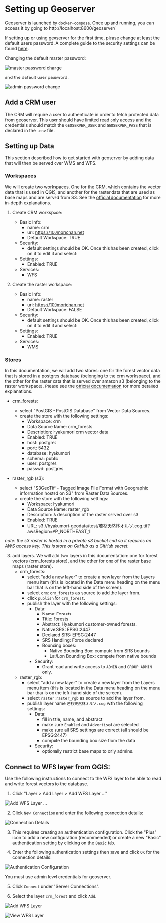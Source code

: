 # Setting up Geoserver

Geoserver is launched by `docker-compose`. Once up and running, you can 
 access it by going to http://localhost:8600/geoserver/

If setting up or using geoserver for the first time, please change at least the default users password.
 A complete guide to the security settings can be found [here](https://docs.geoserver.org/stable/en/user/security/webadmin/index.html).

Changing the default master password:

![master password change](img/pw-change-master.png)

and the default user password:

![admin password change](img/pw-change-user.png)

## Add a CRM user

The CRM will require a user to authenticate in order to fetch protected data from geoserver. This
 user should have limited read only access and the credentials should match the `GEOSERVER_USER`
 and `GEOSERVER_PASS` that is declared in the `.env` file.

## Setting up Data

This section described how to get started with geoserver by adding data that will then be served over WMS and WFS.

### Workspaces

We will create two workspaces. One for the CRM, which contains the vector data
 that is used in QGIS, and another for the raster data that are used as base maps
 and are served from S3. See the [official documentation](https://docs.geoserver.org/stable/en/user/rest/workspaces.html)
 for more in-depth explanations.

1. Create CRM workspace:
    - Basic Info:
        - name: crm
        - uri: https://100morichan.net
        - Default Workspace: TRUE
    - Security:
        - default settings should be OK.
Once this has been created, click on it to edit it and select:
    - Settings:
        - Enabled: TRUE
    - Services:
        - WFS

2. Create the raster workspace:
    - Basic Info:
        - name: raster
        - uri: https://100morichan.net
        - Default Workspace: FALSE
    - Security:
        - default settings should be OK.
Once this has been created, click on it to edit it and select:
    - Settings:
        - Enabled: TRUE
    - Services:
        - WMS

### Stores

In this documentation, we will add two stores: one for the forest vector data that is
 stored in a postgres database (belonging to the crm workspace), 
 and the other for the raster data that is served over amazon s3 
 (belonging to the raster workspace). Please see the [official documentation](https://docs.geoserver.org/stable/en/user/data/webadmin/stores.html) 
 for more detailed explanations.

   * crm_forests:
        - select "PostGIS - PostGIS Database" from Vector Data Sources.
        - create the store with the following settings:
            - Workspace: crm
            - Data Source Name: crm_forests
            - Description: hyakumori crm vector data
            - Enabled: TRUE
            - host: postgres
            - port: 5432
            - database: hyakumori
            - schema: public
            - user: postgres
            - passwd: postgres

   * raster_rgb (s3):
        - select "S3GeoTiff - Tagged Image File Format with Geographic 
          information hosted on S3" from Raster Data Sources.
        - create the store with the following settings:
            - Workspace: hyakumori
            - Data Source Name: raster_rgb
            - Description: A description of the raster served over s3
            - Enabled: TRUE
            - URL: s3://hyakumori-geodata/test/若杉天然林オルソ.cog.tif?awsRegion=AP_NORTHEAST_1
    
_note: the s3 raster is hosted in a private s3 bucket and so it requires an AWS access key. This 
is store on GitHub as a GitHub secret._
    
3. add layers. We will add two layers in this documentation: one for 
   forest vectors (crm_forests store), and the other for one of the raster base maps 
   (raster store).
   * crm_forests:
        - select "add a new layer" to create a new layer from the Layers menu item 
          (this is located in the Data menu heading on the menu bar that is on 
          the left-hand side of the screen).
        - select `crm:crm_forests` as source to add the layer from.
        - click `publish` for `crm_forest`.
        - publish the layer with the following settings:
            - Data:
                - Name: Forests
                - Title: Forests
                - Abstract: Hyakumori customer-owned forests.
                - Native SRS: EPSG:2447
                - Declared SRS: EPSG:2447
                - SRS Handling: Force declared
                - Bounding boxes:
                    - Native Bounding Box: compute from SRS bounds
                    - Lat/Lon Bounding Box: compute from native bounds
            - Security:
                - Grant read and write access to `ADMIN` and `GROUP_ADMIN` only.
    * raster_rgb:
        - select "add a new layer" to create a new layer from the Layers menu item 
      (this is located in the Data menu heading on the menu bar that is on 
      the left-hand side of the screen).
        - select `raster:raster_rgb` as source to add the layer from.
        - publish layer name `若杉天然林オルソ.cog` with the following settings:
            - Data:
                - fill in title, name, and abstract
                - make sure `Enabled` and `Advertised` are selected
                - make sure all SRS settings are correct (all should be EPSG:2447)
                - compute the bounding box size from the data
            - Security:
                - optionally restrict base maps to only admins.
    

## Connect to WFS layer from QGIS:
Use the following instructions to connect to the WFS layer to be able
 to read and write forest vectors to the database.

1. Click "Layer > Add Layer > Add WFS Layer ..."

![Add WFS Layer ...](img/add-layer.png)

2. Click `New Connection` and enter the following connection details:

![Connection Details](img/connection.png)

3. This requires creating an authentication configuration. Click the "Plus" icon to 
   add a new configuration (recommended) or create a new "Basic" authentication setting 
   by clicking on the `Basic` tab.
   
4. Enter the following authentication settings then save and click `OK` for the connection details:

![Authentication Configuration](img/connection.png)

You must use admin level credentials for geoserver.

5. Click `Connect` under "Server Connections".

6. Select the layer `crm_forest` and click `Add`.

![Add WFS Layer](img/add-wfs.png)

![View WFS Layer](img/crm_forests.png)
